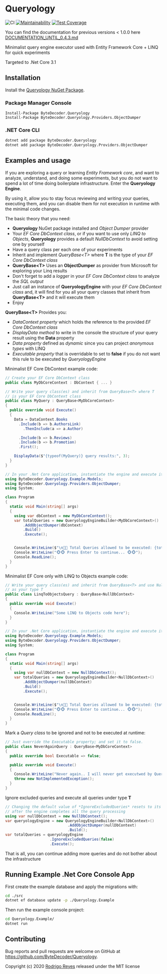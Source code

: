 # Queryology

![CI](https://github.com/ByteDecoder/Queryology/workflows/CI/badge.svg)
[![Maintainability](https://api.codeclimate.com/v1/badges/5636af5394315faa7bd8/maintainability)](https://codeclimate.com/github/ByteDecoder/Queryology/maintainability)
[![Test Coverage](https://api.codeclimate.com/v1/badges/5636af5394315faa7bd8/test_coverage)](https://codeclimate.com/github/ByteDecoder/Queryology/test_coverage)

You can find the documentation for previous versions < 1.0.0 here [DOCUMENTATION_UNTIL_0.4.3.md](DOCUMENTATION_UNTIL_0.4.3.md)

Minimalist query engine executor used with Entity Framework Core + LINQ for quick experiments

Targeted to .Net Core 3.1

## Installation

Install the [Queryology NuGet Package](https://www.nuget.org/packages/ByteDecoder.Queryology).

### Package Manager Console

```porwershell
Install-Package ByteDecoder.Queryology
Install-Package ByteDecoder.Queryology.Providers.ObjectDumper
```

### .NET Core CLI

```bash
dotnet add package ByteDecoder.Queryology
dotnet add package ByteDecoder.Queryology.Providers.ObjectDumper
```

## Examples and usage

If you are exploring a query or learning *Entity Framework core*,  and want to analyze, understand, and doing some experiments, but you do not want to spend a lot of time doing boilerplate infrastructure. Enter the **Queryology Engine**.

By using it, allow you to stay focus reviewing and writing your queries, executing them, and you can disable them for not execution in runtime with the minimal code changes.

The basic theory that you need:

- **Queryology** NuGet package installed and *Object Dumper* provider
- Your *EF Core DbContext class*, or if you want to use only *LINQ to Objects*, **Queryology** provides a default *NullDbContext* to avoid setting one by yourself
- Have a query class per each one of your experiments
- Inherit and implement *QueryBase\<T\>* where **T** is the type of your *EF Core DbContext class*
- **QueryBase\<T\>** Uses an **ObjectDumper** as provider from Microsoft for exploring your Linq results
- Don't forget to add a *logger* in your *EF Core DbContext class* to analyze the *SQL output*
- Just call an instance of **QueryologyEngine** with your *EF Core DbContext class* and, it will find for you all your query classes that inherit from  **QueryBase\<T\>** and it will execute them
- Enjoy

**QueryBase\<T\>** Provides you:

- *DataContext property* which holds the reference to the provided *EF Core DbContext class*
- *DisplayData method* to write in the console the structure of your query result using the **Data** property
- *Data property* defined as *dynamic* since you can project *anonymous types* with LINQ
- *Executable property* that is overridable to set to **false** if you do not want this rule to be executed by *QueryologyEngine*

Minimalist EF Core DbContext example code:

```csharp
// Create your EF Core DbContext class
public class MyDbCoreContext : DbContext { ... }

// Write your query class(es) and inherit from QueryBase<T> where T
// is your EF Core DbContext class
public class MyQuery : QueryBase<MyDbCoreContext>
{
  public override void Execute()
  {
    Data = DataContext.Books
      .Include(b => b.AuthorsLink)
        .ThenInclude(a => a.Author)

      .Include(b => b.Reviews)
      .Include(b => b.Promotion)
      .First();

    DisplayData($"{typeof(MyQuery)} query results:", 3);
  }
}

// In your .Net Core application, instantiate the engine and execute it!
using ByteDecoder.Queryology.Example.Models;
using ByteDecoder.Queryology.Providers.ObjectDumper;
using System;

class Program
{
  static void Main(string[] args)
  {
    using var dbContext = new MyDbCoreContext();
    var totalQueries = new QueryologyEngineBuilder<MyDbCoreContext>()
        .AddObjectDumper(dbContext)
        .Build()
        .Execute();


    Console.WriteLine($"\n🦄🦄 Total Queries allowed to be executed: {totalQueries}");
    Console.WriteLine("🐵🐵 Press Enter to continue... 🐵🐵");
    Console.ReadLine();
  }
}
```

Minimalist EF Core only with LINQ to Objects example code:

```csharp
// Write your query class(es) and inherit from QueryBase<T> and use NullDbContext
// as your type T
public class LinqToObjectsQuery : QueryBase<NullDbContext>
{
  public override void Execute()
  {
    Console.WriteLine("Some LINQ to Objects code here");
  }
}

// In your .Net Core application, instantiate the engine and execute it!
using ByteDecoder.Queryology.Example.Models;
using ByteDecoder.Queryology.Providers.ObjectDumper;
using System;

class Program
{
  static void Main(string[] args)
  {
    using var nullDbContext = new NullDbContext();
    var totalQueries = new QueryologyEngineBuilder<NullDbContext>()
        .AddObjectDumper(nullDbContext)
        .Build()
        .Execute();


    Console.WriteLine($"\n🦄🦄 Total Queries allowed to be executed: {totalQueries}");
    Console.WriteLine("🐵🐵 Press Enter to continue... 🐵🐵");
    Console.ReadLine();
  }
}
```

Mark a *Query class* to be ignored and not to be executed at runtime:

```csharp
// Just override the Executable property; and set it to false.
public class NeverAgainQuery : QueryBase<MyDbCoreContext>
{
  public override bool Executable => false;

  public override void Execute()
  {
    Console.WriteLine("Never again.. I will never get executwed by QueryologyEngine =(");
    throw new NotImplementedException();
  }
}
```

Ignore excluded queries and execute all queries under type **T**

```csharp
// Changing the default value of *IgnoreExcludedQueries* resets to its true default value
// after the engine completes all the query processing
using var nullDbContext = new NullDbContext();
var queryologyEngine = new QueryologyEngineBuilder<NullDbContext>()
                            .AddObjectDumper(nullDbContext)
                            .Build();
var totalQueries = queryologyEngine
                    .IgnoreExcludedQueries(false)
                    .Execute();
```

That is all, you can continue adding more queries and do not bother about the infrastructure

## Running Example .Net Core Console App

First create the example database and apply the migrations with:

```bash
cd ./src
dotnet ef database update -p ./Queryology.Example
```

Then run the example console project:

```bash
cd Queryology.Example/
dotnet run
```

## Contributing

Bug reports and pull requests are welcome on GitHub at <https://github.com/ByteDecoder/Queryology>.

Copyright (c) 2020 [Rodrigo Reyes](https://twitter.com/bytedecoder) released under the MIT license
